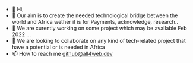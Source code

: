 - 👋 Hi,
- 👀 Our aim is to create the needed technological bridge between the world and Africa wether it is for Payments, acknowledge, research..
- 🌱 We are curently working on some project which may be available Feb 2022 ...
- 💞️ We are looking to collaborate on any kind of tech-related project that have a potential or is needed in Africa
- 📫 How to reach me github@all4web.dev

<!---
all4webTG/all4webTG is a ✨ special ✨ repository because its `README.md` (this file) appears on your GitHub profile.
You can click the Preview link to take a look at your changes.
--->
